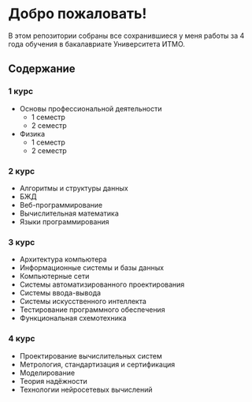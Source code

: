 # Добро пожаловать!
В этом репозитории собраны все сохранившиеся у меня работы за 4 года обучения в бакалавриате Университета ИТМО.

## Содержание

### 1 курс
- Основы профессиональной деятельности
  - 1 семестр
  - 2 семестр
- Физика
  - 1 семестр
  - 2 семестр

### 2 курс
- Алгоритмы и структуры данных
- БЖД
- Веб-программирование
- Вычислительная математика
- Языки программирования

### 3 курс
- Архитектура компьютера
- Информационные системы и базы данных
- Компьютерные сети
- Системы автоматизированного проектирования
- Системы ввода-вывода
- Системы искусственного интеллекта
- Тестирование программного обеспечения
- Функциональная схемотехника

### 4 курс
- Проектирование вычислительных систем
- Метрология, стандартизация и сертификация
- Моделирование
- Теория надёжности
- Технологии нейросетевых вычислений